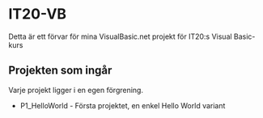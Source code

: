 # IT20-VB 

Detta är ett förvar för mina VisualBasic.net projekt för IT20:s Visual Basic-kurs

## Projekten som ingår

Varje projekt ligger i en egen förgrening.
* P1_HelloWorld - Första projektet, en enkel Hello World variant